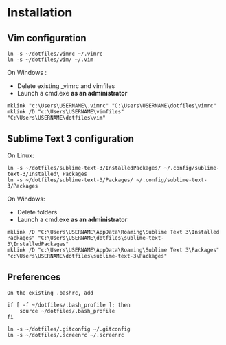 # Installation

## Vim configuration

    ln -s ~/dotfiles/vimrc ~/.vimrc
    ln -s ~/dotfiles/vim/ ~/.vim

On Windows :
* Delete existing _vimrc and vimfiles
* Launch a cmd.exe **as an administrator**

<b></b>

    mklink "c:\Users\USERNAME\.vimrc" "C:\Users\USERNAME\dotfiles\vimrc"
    mklink /D "c:\Users\USERNAME\vimfiles" "C:\Users\USERNAME\dotfiles\vim"

## Sublime Text 3 configuration

On Linux:

    ln -s ~/dotfiles/sublime-text-3/InstalledPackages/ ~/.config/sublime-text-3/Installed\ Packages
    ln -s ~/dotfiles/sublime-text-3/Packages/ ~/.config/sublime-text-3/Packages

On Windows:
* Delete folders
* Launch a cmd.exe **as an administrator**

<b></b>

    mklink /D "C:\Users\USERNAME\AppData\Roaming\Sublime Text 3\Installed Packages" "C:\Users\USERNAME\dotfiles\sublime-text-3\InstalledPackages"
    mklink /D "c:\Users\USERNAME\AppData\Roaming\Sublime Text 3\Packages" "c:\Users\USERNAME\dotfiles\sublime-text-3\Packages"

## Preferences

    On the existing .bashrc, add

    if [ -f ~/dotfiles/.bash_profile ]; then
        source ~/dotfiles/.bash_profile
    fi

    ln -s ~/dotfiles/.gitconfig ~/.gitconfig
    ln -s ~/dotfiles/.screenrc ~/.screenrc
